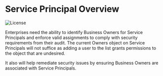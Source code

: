 # Service Principal Overview 

![License](https://img.shields.io/badge/license-MIT-green.svg)

Enterprises need the ability to identify Business Owners for Service Principals and enforce valid assignments to comply with security requirements from their audit. The current Owners object on Service Principals will not suffice as adding a user to the list grants permissions to the object that are undesired.

It also will help remediate security issues by ensuring Business Owners are associated with Service Principals. 


